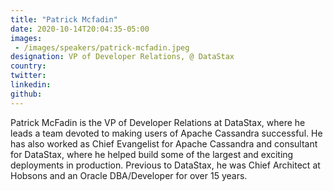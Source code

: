 ```yaml
---
title: "Patrick Mcfadin"
date: 2020-10-14T20:04:35-05:00
images:
 - /images/speakers/patrick-mcfadin.jpeg
designation: VP of Developer Relations, @ DataStax
country: 
twitter: 
linkedin: 
github: 
---
```


	
Patrick McFadin is the VP of Developer Relations at DataStax, where he leads a team devoted to making users of Apache Cassandra successful. He has also worked as Chief Evangelist for Apache Cassandra and consultant for DataStax, where he helped build some of the largest and exciting deployments in production. Previous to DataStax, he was Chief Architect at Hobsons and an Oracle DBA/Developer for over 15 years.

